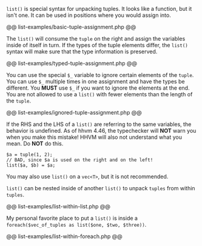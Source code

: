 `list()` is special syntax for unpacking tuples. It looks like a function, but it isn't one. It can be used in positions where you would assign into.

@@ list-examples/basic-tuple-assignment.php @@

The `list()` will consume the `tuple` on the right and assign the variables inside of itself in turn.
If the types of the tuple elements differ, the `list()` syntax will make sure that the type information is preserved.

@@ list-examples/typed-tuple-assignment.php @@

You can use the special `$_` variable to ignore certain elements of the `tuple`. You can use `$_` multiple times in one assignment and have the types be different. You **MUST** use `$_` if you want to ignore the elements at the end. You are not allowed to use a `list()` with fewer elements than the length of the `tuple`.

@@ list-examples/ignored-tuple-assignment.php @@

If the RHS and the LHS of a `list()` are referring to the same variables, the behavior is undefined. As of hhvm 4.46, the typechecker will **NOT** warn you when you make this mistake! HHVM will also not understand what you mean. Do **NOT** do this.

```Hack
$a = tuple(1, 2);
// BAD, since $a is used on the right and on the left!
list($a, $b) = $a;
```

You may also use `list()` on a `vec<T>`, but it is not recommended.

`list()` can be nested inside of another `list()` to unpack `tuples` from within `tuples`.

@@ list-examples/list-within-list.php @@

My personal favorite place to put a `list()` is inside a `foreach($vec_of_tuples as list($one, $two, $three))`.

@@ list-examples/list-within-foreach.php @@
